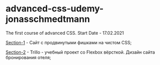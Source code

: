 # advanced-css-udemy-jonasschmedtmann
The first course of advanced CSS. Start Date - 17.02.2021

[Section-1](https://sssrgo-dev.github.io/advanced-css-udemy-jonasschmedtmann/Natours/starter/index.html "Сайт с фишками на чистом CSS") - Сайт с продвинутыми фишками на чистом CSS;

[Section-2](https://sssrgo-dev.github.io/advanced-css-udemy-jonasschmedtmann/Trillo/starter/index.html "Сайт с фишками на чистом CSS") - Trillo - учебный проект со Flexbox вёрсткой. Дизайн сайта бронирования отеля;
